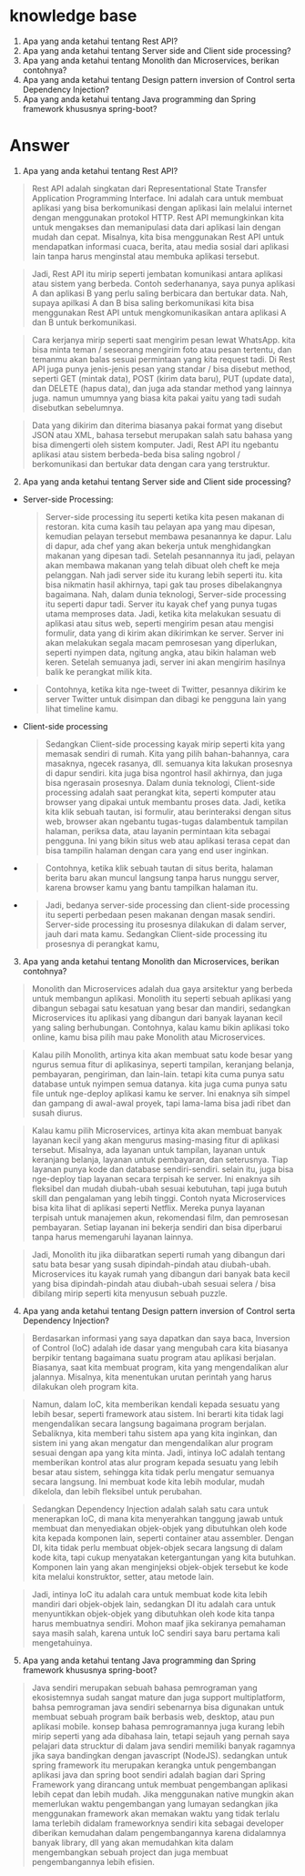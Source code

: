 # knowledge base

1. Apa yang anda ketahui tentang Rest API?
2. Apa yang anda ketahui tentang Server side and Client side processing?
3. Apa yang anda ketahui tentang Monolith dan Microservices, berikan contohnya?
4. Apa yang anda ketahui tentang Design pattern inversion of Control serta Dependency Injection?
5. Apa yang anda ketahui tentang Java programming dan Spring framework khususnya spring-boot?

# Answer

1. Apa yang anda ketahui tentang Rest API?

> Rest API adalah singkatan dari Representational State Transfer Application Programming Interface. Ini adalah cara untuk membuat aplikasi yang bisa berkomunikasi dengan aplikasi lain melalui internet dengan menggunakan protokol HTTP. Rest API memungkinkan kita untuk mengakses dan memanipulasi data dari aplikasi lain dengan mudah dan cepat. Misalnya, kita bisa menggunakan Rest API untuk mendapatkan informasi cuaca, berita, atau media sosial dari aplikasi lain tanpa harus menginstal atau membuka aplikasi tersebut.

> Jadi, Rest API itu mirip seperti jembatan komunikasi antara aplikasi atau sistem yang berbeda. Contoh sederhananya, saya punya aplikasi A dan aplikasi B yang perlu saling berbicara dan bertukar data. Nah, supaya apilkasi A dan B bisa saling berkomunikasi kita bisa menggunakan Rest API untuk mengkomunikasikan antara aplikasi A dan B untuk berkomunikasi.

> Cara kerjanya mirip seperti saat mengirim pesan lewat WhatsApp. kita bisa minta teman / seseorang mengirim foto atau pesan tertentu, dan temanmu akan balas sesuai permintaan yang kita request tadi. Di Rest API juga punya jenis-jenis pesan yang standar / bisa disebut method, seperti GET (mintak data), POST (kirim data baru), PUT (update data), dan DELETE (hapus data), dan juga ada standar method yang lainnya juga. namun umumnya yang biasa kita pakai yaitu yang tadi sudah disebutkan sebelumnya.

> Data yang dikirim dan diterima biasanya pakai format yang disebut JSON atau XML, bahasa tersebut merupakan salah satu bahasa yang bisa dimengerti oleh sistem komputer. Jadi, Rest API itu ngebantu aplikasi atau sistem berbeda-beda bisa saling ngobrol / berkomunikasi dan bertukar data dengan cara yang terstruktur.

2. Apa yang anda ketahui tentang Server side and Client side processing?

-   Server-side Processing:

    > Server-side processing itu seperti ketika kita pesen makanan di restoran. kita cuma kasih tau pelayan apa yang mau dipesan, kemudian pelayan tersebut membawa pesanannya ke dapur. Lalu di dapur, ada chef yang akan bekerja untuk menghidangkan makanan yang dipesan tadi. Setelah pesannannya itu jadi, pelayan akan membawa makanan yang telah dibuat oleh cheft ke meja pelanggan. Nah jadi server side itu kurang lebih seperti itu. kita bisa nikmatin hasil akhirnya, tapi gak tau proses dibelakangnya bagaimana. Nah, dalam dunia teknologi, Server-side processing itu seperti dapur tadi. Server itu kayak chef yang punya tugas utama memproses data. Jadi, ketika kita melakukan sesuatu di aplikasi atau situs web, seperti mengirim pesan atau mengisi formulir, data yang di kirim akan dikirimkan ke server. Server ini akan melakukan segala macam pemrosesan yang diperlukan, seperti nyimpen data, ngitung angka, atau bikin halaman web keren. Setelah semuanya jadi, server ini akan mengirim hasilnya balik ke perangkat milik kita.

-   > Contohnya, ketika kita nge-tweet di Twitter, pesannya dikirim ke server Twitter untuk disimpan dan dibagi ke pengguna lain yang lihat timeline kamu.

-   Client-side processing

    > Sedangkan Client-side processing kayak mirip seperti kita yang memasak sendiri di rumah. Kita yang pilih bahan-bahannya, cara masaknya, ngecek rasanya, dll. semuanya kita lakukan prosesnya di dapur sendiri. kita juga bisa ngontrol hasil akhirnya, dan juga bisa ngerasain prosesnya. Dalam dunia teknologi, Client-side processing adalah saat perangkat kita, seperti komputer atau browser yang dipakai untuk membantu proses data. Jadi, ketika kita klik sebuah tautan, isi formulir, atau berinteraksi dengan situs web, browser akan ngebantu tugas-tugas dalambentuk tampilan halaman, periksa data, atau layanin permintaan kita sebagai pengguna. Ini yang bikin situs web atau aplikasi terasa cepat dan bisa tampilin halaman dengan cara yang end user inginkan.

-   > Contohnya, ketika klik sebuah tautan di situs berita, halaman berita baru akan muncul langsung tanpa harus nunggu server, karena browser kamu yang bantu tampilkan halaman itu.

-   > Jadi, bedanya server-side processing dan client-side processing itu seperti perbedaan pesen makanan dengan masak sendiri. Server-side processing itu prosesnya dilakukan di dalam server, jauh dari mata kamu. Sedangkan Client-side processing itu prosesnya di perangkat kamu,

3. Apa yang anda ketahui tentang Monolith dan Microservices, berikan contohnya?

> Monolith dan Microservices adalah dua gaya arsitektur yang berbeda untuk membangun aplikasi. Monolith itu seperti sebuah aplikasi yang dibangun sebagai satu kesatuan yang besar dan mandiri, sedangkan Microservices itu aplikasi yang dibangun dari banyak layanan kecil yang saling berhubungan. Contohnya, kalau kamu bikin aplikasi toko online, kamu bisa pilih mau pake Monolith atau Microservices.

> Kalau pilih Monolith, artinya kita akan membuat satu kode besar yang ngurus semua fitur di aplikasinya, seperti tampilan, keranjang belanja, pembayaran, pengiriman, dan lain-lain. tetapi kita cuma punya satu database untuk nyimpen semua datanya. kita juga cuma punya satu file untuk nge-deploy aplikasi kamu ke server. Ini enaknya sih simpel dan gampang di awal-awal proyek, tapi lama-lama bisa jadi ribet dan susah diurus.

> Kalau kamu pilih Microservices, artinya kita akan membuat banyak layanan kecil yang akan mengurus masing-masing fitur di aplikasi tersebut. Misalnya, ada layanan untuk tampilan, layanan untuk keranjang belanja, layanan untuk pembayaran, dan seterusnya. Tiap layanan punya kode dan database sendiri-sendiri. selain itu, juga bisa nge-deploy tiap layanan secara terpisah ke server. Ini enaknya sih fleksibel dan mudah diubah-ubah sesuai kebutuhan, tapi juga butuh skill dan pengalaman yang lebih tinggi. Contoh nyata Microservices bisa kita lihat di aplikasi seperti Netflix. Mereka punya layanan terpisah untuk manajemen akun, rekomendasi film, dan pemrosesan pembayaran. Setiap layanan ini bekerja sendiri dan bisa diperbarui tanpa harus memengaruhi layanan lainnya.

> Jadi, Monolith itu jika diibaratkan seperti rumah yang dibangun dari satu bata besar yang susah dipindah-pindah atau diubah-ubah. Microservices itu kayak rumah yang dibangun dari banyak bata kecil yang bisa dipindah-pindah atau diubah-ubah sesuai selera / bisa dibilang mirip seperti kita menyusun sebuah puzzle.

4. Apa yang anda ketahui tentang Design pattern inversion of Control serta Dependency Injection?

> Berdasarkan informasi yang saya dapatkan dan saya baca, Inversion of Control (IoC) adalah ide dasar yang mengubah cara kita biasanya berpikir tentang bagaimana suatu program atau aplikasi berjalan. Biasanya, saat kita membuat program, kita yang mengendalikan alur jalannya. Misalnya, kita menentukan urutan perintah yang harus dilakukan oleh program kita.

> Namun, dalam IoC, kita memberikan kendali kepada sesuatu yang lebih besar, seperti framework atau sistem. Ini berarti kita tidak lagi mengendalikan secara langsung bagaimana program berjalan. Sebaliknya, kita memberi tahu sistem apa yang kita inginkan, dan sistem ini yang akan mengatur dan mengendalikan alur program sesuai dengan apa yang kita minta. Jadi, intinya IoC adalah tentang memberikan kontrol atas alur program kepada sesuatu yang lebih besar atau sistem, sehingga kita tidak perlu mengatur semuanya secara langsung. Ini membuat kode kita lebih modular, mudah dikelola, dan lebih fleksibel untuk perubahan.

> Sedangkan Dependency Injection adalah salah satu cara untuk menerapkan IoC, di mana kita menyerahkan tanggung jawab untuk membuat dan menyediakan objek-objek yang dibutuhkan oleh kode kita kepada komponen lain, seperti container atau assembler. Dengan DI, kita tidak perlu membuat objek-objek secara langsung di dalam kode kita, tapi cukup menyatakan ketergantungan yang kita butuhkan. Komponen lain yang akan menginjeksi objek-objek tersebut ke kode kita melalui konstruktor, setter, atau metode lain.

> Jadi, intinya IoC itu adalah cara untuk membuat kode kita lebih mandiri dari objek-objek lain, sedangkan DI itu adalah cara untuk menyuntikkan objek-objek yang dibutuhkan oleh kode kita tanpa harus membuatnya sendiri. Mohon maaf jika sekiranya pemahaman saya masih salah, karena untuk IoC sendiri saya baru pertama kali mengetahuinya.

5. Apa yang anda ketahui tentang Java programming dan Spring framework khususnya spring-boot?

> Java sendiri merupakan sebuah bahasa pemrograman yang ekosistemnya sudah sangat mature dan juga support multiplatform, bahsa pemrograman java sendiri sebenarnya bisa digunakan untuk membuat sebuah program baik berbasis web, desktop, atau pun aplikasi mobile. konsep bahasa pemrogramannya juga kurang lebih mirip seperti yang ada dibahasa lain, tetapi sejauh yang pernah saya pelajari data strucktur di dalam java sendiri memiliki banyak ragamnya jika saya bandingkan dengan javascript (NodeJS). sedangkan untuk spring framework itu merupakan kerangka untuk pengembangan aplikasi java dan spring boot sendiri adalah bagian dari Spring Framework yang dirancang untuk membuat pengembangan aplikasi lebih cepat dan lebih mudah. Jika menggunakan native mungkin akan memerlukan waktu pengembangan yang lumayan sedangkan jika menggunakan framework akan memakan waktu yang tidak terlalu lama terlebih didalam frameworknya sendiri kita sebagai developer diberikan kemudahan dalam pengembangannya karena didalamnya banyak library, dll yang akan memudahkan kita dalam mengembangkan sebuah project dan juga membuat pengembangannya lebih efisien.

